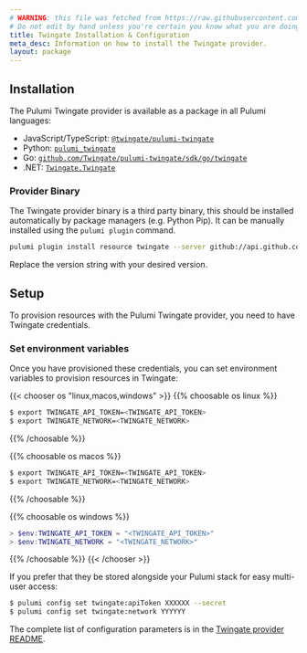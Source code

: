 ```yaml
---
# WARNING: this file was fetched from https://raw.githubusercontent.com/twingate/pulumi-twingate/v3.0.18/docs/installation-configuration.md
# Do not edit by hand unless you're certain you know what you are doing!
title: Twingate Installation & Configuration
meta_desc: Information on how to install the Twingate provider.
layout: package
---
```


## Installation

The Pulumi Twingate provider is available as a package in all Pulumi languages:

* JavaScript/TypeScript: [`@twingate/pulumi-twingate`](https://www.npmjs.com/package/@twingate/pulumi-twingate)
* Python: [`pulumi_twingate`](https://pypi.org/project/pulumi-twingate/)
* Go: [`github.com/Twingate/pulumi-twingate/sdk/go/twingate`](https://github.com/Twingate/pulumi-twingate/tree/main/sdk/go/twingate)
* .NET: [`Twingate.Twingate`](https://www.nuget.org/packages/Twingate.Twingate)

### Provider Binary

The Twingate provider binary is a third party binary, this should be installed automatically by package managers (e.g. Python Pip). It can be manually installed using the `pulumi plugin` command.

```bash
pulumi plugin install resource twingate --server github://api.github.com/Twingate/pulumi-twingate
```

Replace the version string with your desired version.

## Setup

To provision resources with the Pulumi Twingate provider, you need to have Twingate credentials.

### Set environment variables

Once you have provisioned these credentials, you can set environment variables to provision resources in Twingate:

{{< chooser os "linux,macos,windows" >}}
{{% choosable os linux %}}

```bash
$ export TWINGATE_API_TOKEN=<TWINGATE_API_TOKEN>
$ export TWINGATE_NETWORK=<TWINGATE_NETWORK>
```

{{% /choosable %}}

{{% choosable os macos %}}

```bash
$ export TWINGATE_API_TOKEN=<TWINGATE_API_TOKEN>
$ export TWINGATE_NETWORK=<TWINGATE_NETWORK>
```

{{% /choosable %}}

{{% choosable os windows %}}

```powershell
> $env:TWINGATE_API_TOKEN = "<TWINGATE_API_TOKEN>"
> $env:TWINGATE_NETWORK = "<TWINGATE_NETWORK>"
```

{{% /choosable %}}
{{< /chooser >}}

If you prefer that they be stored alongside your Pulumi stack for easy multi-user access:

```bash
$ pulumi config set twingate:apiToken XXXXXX --secret
$ pulumi config set twingate:network YYYYYY
```

The complete list of
configuration parameters is in the [Twingate provider README](https://github.com/Twingate/pulumi-twingate/blob/main/README.md).
